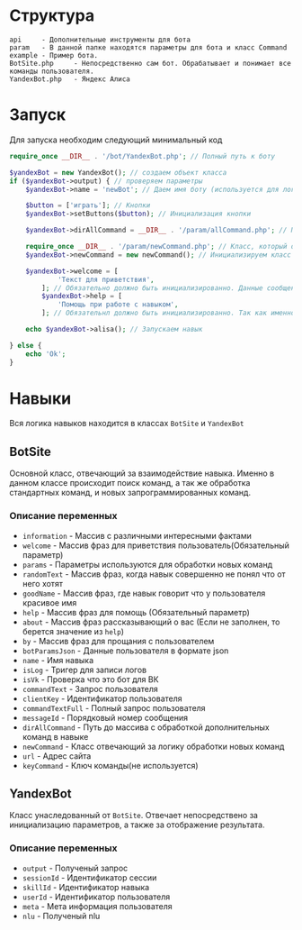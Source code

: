 # Структура
```$xslt
api     - Дополнительные инструменты для бота 
param   - В данной папке находятся параметры для бота и класс Command
example - Пример бота.
BotSite.php     - Непосредственно сам бот. Обрабатывает и понимает все команды пользователя.
YandexBot.php   - Яндекс Алиса
```

# Запуск
Для запуска необходим следующий минимальный код
```php
require_once __DIR__ . '/bot/YandexBot.php'; // Полный путь к боту

$yandexBot = new YandexBot(); // создаем объект класса
if ($yandexBot->output) { // проверяем параметры
    $yandexBot->name = 'newBot'; // Даем имя боту (используется для логов)

    $button = ['играть']; // Кнопки
    $yandexBot->setButtons($button); // Инициализация кнопки

    $yandexBot->dirAllCommand = __DIR__ . '/param/allCommand.php'; // Путь к своим командам, которые должны обрабатываться

    require_once __DIR__ . '/param/newCommand.php'; // Класс, который обрабатывает новые команды
    $yandexBot->newCommand = new newCommand(); // Инициализируем класс

    $yandexBot->welcome = [
            'Текст для приветствия',
        ]; // Обязательно должно быть инициализированно. Данные сообщения получает пользователь при заходе в навык, а так же при приветствии пользователя.
        $yandexBot->help = [
            'Помощь при работе с навыком',
        ]; // Обязательнл должно быть инициализированно. Так как именно из этого текста пользователь понимает что делает навык. Так же необходимо чтобы пройти модерацию.

    echo $yandexBot->alisa(); // Запускаем навык

} else {
    echo 'Ok';
}
```


# Навыки
Вся логика навыков находится в классах `BotSite` и `YandexBot`
## BotSite
Основной класс, отвечающий за взаимодействие навыка. 
Именно в данном классе происходит поиск команд, а так же обработка стандартных команд, и новых запрограммированных команд.
### Описание переменных
- `information` - Массив с различными интересными фактами
- `welcome` - Массив фраз для приветствия пользователь(Обязательный параметр)
- `params` - Параметры используются для обработки новых команд
- `randomText` - Массив фраз, когда навык совершенно не понял что от него хотят
- `goodName` - Массив фраз, где навык говорит что у пользователя красивое имя
- `help` - Массив фраз для помощь (Обязательный параметр)
- `about` - Массив фраз рассказывающий о вас (Если не заполнен, то берется значение из `help`)
- `by` - Массив фраз для прощания с пользователем
- `botParamsJson` - Данные пользователя в формате json
- `name` - Имя навыка
- `isLog` - Тригер для записи логов
- `isVk` - Проверка что это бот для ВК
- `commandText` - Запрос пользователя
- `clientKey` - Идентификатор пользователя
- `commandTextFull` - Полный запрос пользователя
- `messageId` - Порядковый номер сообщения
- `dirAllCommand` - Путь до массива с обработкой дополнительных команд в навыке
- `newCommand` - Класс отвечающий за логику обработки новых команд
- `url` - Адрес сайта
- `keyCommand` - Ключ команды(не используется)

## YandexBot
Класс унаследованный от `BotSite`.
Отвечает непосредствено за инициализацию параметров, а также за отображение результата.
### Описание переменных

- `output` - Полученый запрос
- `sessionId` - Идентификатор сессии
- `skillId` - Идентификатор навыка
- `userId` - Идентификатор пользователя
- `meta` - Мета информация пользователя
- `nlu` - Полученый nlu